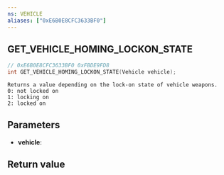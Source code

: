 ```yaml
---
ns: VEHICLE
aliases: ["0xE6B0E8CFC3633BF0"]
---
```

## GET_VEHICLE_HOMING_LOCKON_STATE

```c
// 0xE6B0E8CFC3633BF0 0xFBDE9FD8
int GET_VEHICLE_HOMING_LOCKON_STATE(Vehicle vehicle);
```

```
Returns a value depending on the lock-on state of vehicle weapons.
0: not locked on
1: locking on
2: locked on
```

## Parameters
* **vehicle**: 

## Return value
